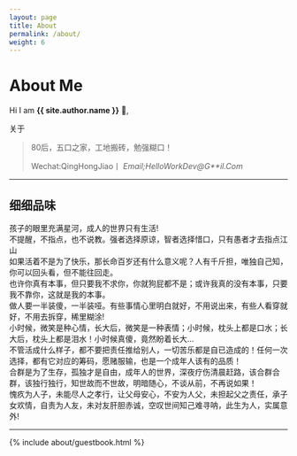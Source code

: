 ```yaml
---
layout: page
title: About
permalink: /about/
weight: 6
---
```


# **About Me**

Hi I am **{{ site.author.name }}** :wave:,<br>
<div class="card">
  <div class="card-header"> 关于</div>
  <div class="card-body">
    <blockquote class="blockquote mb-0">
      <p>80后，五口之家，工地搬砖，勉强糊口！</p>
      <footer class="blockquote-footer">Wechat:QingHongJiao丨<cite title="Source Title">  Email;HelloWorkDev@G**il.Com</cite></footer>
    </blockquote>
  </div>
</div>
<hr class="my-5">
 <!-- list-group -->
  <h2 id="list-group"> 细细品味</h2>
<div class="list-group">
  <div class="list-group-item list-group-item-action list-group-item-light">孩子的眼里充满星河，成人的世界只有生活!</div>
  <div class="list-group-item list-group-item-action list-group-item-secondary">不提醒，不指点，也不说教。强者选择原谅，智者选择惜口，只有愚者才去指点江山</div>
  <div class="list-group-item list-group-item-action list-group-item-success">如果活着不是为了快乐，那长命百岁还有什么意义呢？人有千斤担，唯独自己知，你可以回头看，但不能往回走。</div>
  <div class="list-group-item list-group-item-action list-group-item-warning">也许你真有本事，但只要我不求你，你就狗屁都不是；或许我真的没有本事，只要我不靠你，这就是我的本事。</div>
  <div class="list-group-item list-group-item-action list-group-item-default">做人要一半装傻，一半装哑。有些事情心里明白就好，不用说出来，有些人看穿就好，不用去拆穿，稀里糊涂!</div>
  <div class="list-group-item list-group-item-action list-group-item-primary">小时候，微笑是种心情，长大后，微笑是一种表情；小时候，枕头上都是口水；长大后，枕头上都是泪水！小时候真傻，竟然盼着长大…</div>
  <div class="list-group-item list-group-item-action list-group-item-info">不管活成什么样子，都不要把责任推给别人，一切苦乐都是自已造成的！任何一次选择，都有它对应的筹码，愿赌服输，也是一个成年人该有的品质！</div>
  <div class="list-group-item list-group-item-action list-group-item-danger">合群是为了生存，孤独才是自由，成年人的世界，深夜疗伤清晨赶路，该合群合群，该独行独行，知世故而不世故，明暗随心，不谈从前，不再说如果！</div>
  <div class="list-group-item list-group-item-action list-group-item-dark">愧疚为人子，未能尽人之孝行，让父母安心，不安为人父，未担起父之责任，承子女欢情，自责为人友，未对友肝胆赤诚，空叹世间知己难寻呐，此生为人，实属意外!</div>
</div>
<hr class="my-5">

<div class="row">
{% include about/guestbook.html %}
</div>

